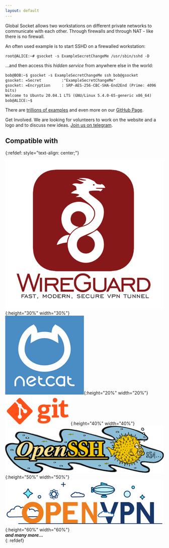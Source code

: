 ```yaml
---
layout: default
---
```


Global Socket allows two workstations on different private networks to communicate with each other. Through firewalls and through NAT - like there is no firewall.

<script src="https://asciinema.org/a/lL94Vsjz8JM0hCjnfKM173Ong.js" id="asciicast-lL94Vsjz8JM0hCjnfKM173Ong" async data-autoplay="true" data-speed="2" ></script>


An often used example is to start SSHD on a firewalled workstation:
```shell
root@ALICE:~# gsocket -s ExampleSecretChangeMe /usr/sbin/sshd -D
```

...and then access this *hidden service* from anywhere else in the world:
```shell
bob@BOB:~$ gsocket -s ExampleSecretChangeMe ssh bob@gsocket
gsocket: =Secret         :"ExampleSecretChangeMe"
gsocket: =Encryption     : SRP-AES-256-CBC-SHA-End2End (Prime: 4096 bits)
Welcome to Ubuntu 20.04.1 LTS (GNU/Linux 5.4.0-65-generic x86_64)
bob@ALICE:~$ 
```
There are [trillions of examples](https://github.com/hackerschoice/gsocket/tree/master/examples) and even more on our [GitHub Page](https://github.com/hackerschoice/gsocket).  

Get Involved. We are looking for volunteers to work on the website and a logo and to discuss new ideas. [Join us on telegram](https://t.me/thcorg).

## Compatible with
{:refdef: style="text-align: center;"}

![WireGuard Logo](assets/images/wireguard_logo.png){:height="30%" width="30%"}  
![NC Logo](assets/images/nc-logo.jpeg){:height="20%" width="20%"}  
![GIT Logo](assets/images/git-logo.png){:height="40%" width="40%"}  
![OpenSSH Logo](assets/images/openssh-logo.gif){:height="50%" width="50%"}  
![OVPN Logo](assets/images/openvpn-logo.png){:height="60%" width="60%"}  
***and many more...***  
{: refdef}










